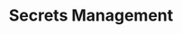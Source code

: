---
title: Secrets Management
slug: secrets-management
description: Secure handling of API keys, certificates, and sensitive data
lastUpdated: "2025-01-01"
---